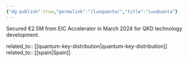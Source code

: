 ```yaml
---
{"dg-publish":true,"permalink":"/luxquanta/","title":"LuxQuanta"}
---
```



Secured €2.5M from EIC Accelerator in March 2024 for QKD technology development.

related_to:: [[quantum-key-distribution\|quantum-key-distribution]]
related_to:: [[spain\|Spain]]
